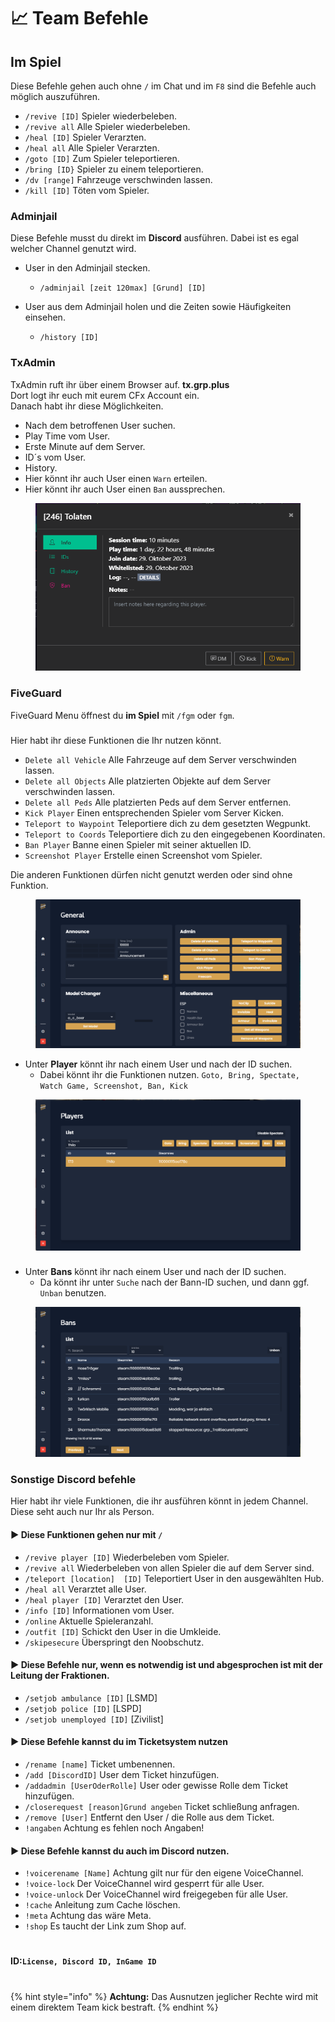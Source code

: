 # 📈 Team Befehle

## Im Spiel 

Diese Befehle gehen auch ohne ``/`` im Chat und im ``F8`` sind die Befehle auch möglich auszuführen. 

+ ``/revive [ID]`` Spieler wiederbeleben.
+ ``/revive all`` Alle Spieler wiederbeleben.
+ ``/heal [ID]`` Spieler Verarzten.
+ ``/heal all`` Alle Spieler Verarzten.
+ ``/goto [ID]`` Zum Spieler teleportieren. 
+ ``/bring [ID}`` Spieler zu einem teleportieren. 
+ ``/dv [range]``  Fahrzeuge verschwinden lassen. 
+ ``/kill [ID]`` Töten vom Spieler.

### Adminjail

Diese Befehle musst du direkt im **Discord** ausführen. Dabei ist es egal welcher Channel genutzt wird.

* User in den Adminjail stecken.
  * ``/adminjail [zeit 120max] [Grund] [ID]``


* User aus dem Adminjail holen und die Zeiten sowie Häufigkeiten einsehen.
  * ``/history [ID]``

### TxAdmin

TxAdmin ruft ihr über einem Browser auf. **tx.grp.plus** \
Dort logt ihr euch mit eurem CFx Account ein. \
Danach habt ihr diese Möglichkeiten.

+ Nach dem betroffenen User suchen. 
+ Play Time vom User.
+ Erste Minute auf dem Server.
+ ID´s vom User.
+ History.
+ Hier könnt ihr auch User einen ``Warn`` erteilen.
+ Hier könnt ihr auch User einen ``Ban`` aussprechen.

<figure><img src="../.gitbook/assets/commands/tx admin.png" alt=""><figcaption></figcaption></figure>

### FiveGuard

FiveGuard Menu öffnest du **im Spiel** mit ``/fgm`` oder ``fgm``.

###

Hier habt ihr diese Funktionen die Ihr nutzen könnt.
+ ``Delete all Vehicle`` Alle Fahrzeuge auf dem Server verschwinden lassen.
+ ``Delete all Objects`` Alle platzierten Objekte auf dem Server verschwinden lassen.
+ ``Delete all Peds`` Alle platzierten Peds auf dem Server entfernen.
+ ``Kick Player`` Einen entsprechenden Spieler vom Server Kicken.
+ ``Teleport to Waypoint`` Teleportiere dich zu dem gesetzten Wegpunkt.
+ ``Teleport to Coords`` Teleportiere dich zu den eingegebenen Koordinaten.
+ ``Ban Player`` Banne einen Spieler mit seiner aktuellen ID.
+ ``Screenshot Player`` Erstelle einen Screenshot vom Spieler.

Die anderen Funktionen dürfen nicht genutzt werden oder sind ohne Funktion.

<figure><img src="../.gitbook/assets/commands/fgm start menu.png" alt=""><figcaption></figcaption></figure>

+ Unter **Player** könnt ihr nach einem User und nach der ID suchen. 
  + Dabei könnt ihr die Funktionen nutzen. ``Goto, Bring, Spectate, Watch Game, Screenshot, Ban, Kick``

<figure><img src="../.gitbook/assets/commands/FGM Menu.png" alt=""><figcaption></figcaption></figure>

###

+ Unter **Bans** könnt ihr nach einem User und nach der ID suchen.
    + Da könnt ihr unter ``Suche`` nach der Bann-ID suchen, und dann ggf. ``Unban`` benutzen.

<figure><img src="../.gitbook/assets/commands/fgm bans.png" alt=""><figcaption></figcaption></figure>

###

### Sonstige Discord befehle

Hier habt ihr viele Funktionen, die ihr ausführen könnt in jedem Channel. \
Diese seht auch nur Ihr als Person.

#### ► Diese Funktionen gehen nur mit ``/``
+ ``/revive player [ID]`` Wiederbeleben vom Spieler.
+ ``/revive all`` Wiederbeleben von allen Spieler die auf dem Server sind.
+ ``/teleport [location]  [ID]`` Teleportiert User in den ausgewählten Hub.
+ ``/heal all`` Verarztet alle User.
+ ``/heal player [ID]`` Verarztet den User.
+ ``/info [ID]`` Informationen vom User.
+ ``/online`` Aktuelle Spieleranzahl.
+ ``/outfit [ID]`` Schickt den User in die Umkleide.
+ ``/skipesecure`` Überspringt den Noobschutz.

#### ► Diese Befehle nur, wenn es notwendig ist und abgesprochen ist mit der Leitung der Fraktionen.
+ ``/setjob ambulance [ID]`` [LSMD]
+ ``/setjob police [ID]`` [LSPD]
+ ``/setjob unemployed [ID]`` [Zivilist]

#### ► Diese Befehle kannst du im Ticketsystem nutzen
+ ``/rename [name]`` Ticket umbenennen.
+ ``/add [DiscordID]`` User dem Ticket hinzufügen.
+ ``/addadmin [UserOderRolle]`` User oder gewisse Rolle dem Ticket hinzufügen.
+ ``/closerequest [reason]Grund angeben`` Ticket schließung anfragen.
+ ``/remove [User]`` Entfernt den User / die Rolle aus dem Ticket.
+ ``!angaben`` Achtung es fehlen noch Angaben!


#### ► Diese Befehle kannst du auch im Discord nutzen.
+ ``!voicerename [Name]`` Achtung gilt nur für den eigene VoiceChannel.
+ ``!voice-lock`` Der VoiceChannel wird gesperrt für alle User.
+ ``!voice-unlock`` Der VoiceChannel wird freigegeben für alle User.
+ ``!cache`` Anleitung zum Cache löschen.
+ ``!meta`` Achtung das wäre Meta.
+ ``!shop`` Es taucht der Link zum Shop auf.

#

#### ID:``License, Discord ID, InGame ID``

#

{% hint style="info" %}
**Achtung:** Das Ausnutzen jeglicher Rechte wird mit einem direktem Team kick bestraft.
{% endhint %}
